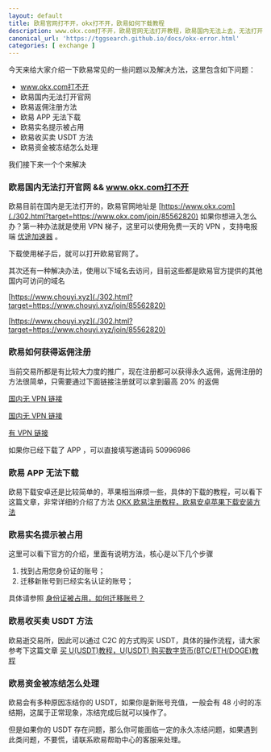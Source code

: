 ```yaml
---
layout: default
title: 欧易官网打不开，okx打不开，欧易如何下载教程
description: www.okx.com打不开，欧易官网无法打开教程，欧易国内无法上去，无法打开官网地址，欧易APP如何下载，实名被占用教程，安卓和苹果下载教程以及方法，在国内欧易使用教程。
canonical_url: 'https://tggsearch.github.io/docs/okx-error.html'
categories: [ exchange ]
---
```

今天来给大家介绍一下欧易常见的一些问题以及解决方法，这里包含如下问题：

- www.okx.com打不开
- 欧易国内无法打开官网
- 欧易返佣注册方法
- 欧易 APP 无法下载
- 欧易实名提示被占用
- 欧易收买卖 USDT 方法
- 欧易资金被冻结怎么处理

我们接下来一个个来解决

### 欧易国内无法打开官网 && www.okx.com打不开
欧易目前在国内是无法打开的，欧易官网地址是 [https://www.okx.com](./302.html?target=https://www.okx.com/join/85562820) 
如果你想进入怎么办？第一种办法就是使用 VPN 梯子，这里可以使用免费一天的 VPN ，支持电报端 [优途加速器](./302.html?target=http://www.youtujsq1.net/share.html?pid=2254819) 。

下载使用梯子后，就可以打开欧易官网了。

其次还有一种解决办法，使用以下域名去访问，目前这些都是欧易官方提供的其他国内可访问的域名


[https://www.chouyi.xyz](./302.html?target=https://www.chouyi.xyz/join/85562820) 

[https://www.chouyi.xyz](./302.html?target=https://www.chouyi.xyz/join/85562820) 


### 欧易如何获得返佣注册
当前交易所都是有比较大力度的推广，现在注册都可以获得永久返佣，返佣注册的方法很简单，只需要通过下面链接注册就可以拿到最高 20% 的返佣


[国内无 VPN 链接](./302.html?target=https://www.chouyi.xyz/join/50996986)

[国内无 VPN 链接](./302.html?target=https://www.chouyi.xyz/join/50996986)

[有 VPN 链接](./302.html?target=https://www.okx.com/join/50996986)

如果你已经下载了 APP ，可以直接填写邀请码 50996986

### 欧易 APP 无法下载
欧易下载安卓还是比较简单的，苹果相当麻烦一些，具体的下载的教程，可以看下这篇文章，非常详细的介绍了方法 [OKX 欧易注册教程，欧易安卓苹果下载安装方法](./okx-install.html)

### 欧易实名提示被占用
这里可以看下官方的介绍，里面有说明方法，核心是以下几个步骤

1. 找到占用您身份证的账号；
2. 迁移新账号到已经实名认证的账号；

具体请参照 [身份证被占用，如何迁移账号？](./302.html?target=https://www.okx.com/cn/help/how-can-i-transfer-my-account-if-my-id-card-is-occupied)

### 欧易收买卖 USDT 方法
欧易逝交易所，因此可以通过 C2C 的方式购买 USDT，具体的操作流程，请大家参考下这篇文章 [买 U(USDT)教程，U(USDT) 购买数字货币(BTC/ETH/DOGE)教程](./buyu-selleru.html)

### 欧易资金被冻结怎么处理
欧易会有多种原因冻结你的 USDT，如果你是新账号充值，一般会有 48 小时的冻结期，这属于正常现象，冻结完成后就可以操作了。

但是如果你的 USDT 存在问题，那么你可能面临一定的永久冻结问题，如果遇到此类问题，不要慌，请联系欧易帮助中心的客服来处理。
